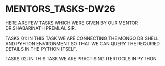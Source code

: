 # MENTORS_TASKS-DW26

HERE ARE FEW TASKS WHICH WERE GIVEN BY OUR MENTOR DR.SHABARINATH PREMLAL SIR.

TASKS 01:
    IN THIS TASK WE ARE CONNECTING THE MONGO DB SHELL AND PYHTON ENVIRONMENT SO THAT WE CAN QUERY THE REQURIED DETAILS IN THE PYTHON ITSELF.
    
TASKS 02:
    IN THIS TASK WE ARE PRACTISING ITERTOOLS IN PYTHON.
